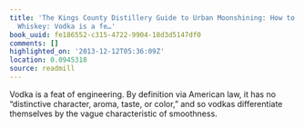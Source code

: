 ```yaml
---
title: 'The Kings County Distillery Guide to Urban Moonshining: How to Make and Drink
  Whiskey: Vodka is a fe…'
book_uuid: fe186552-c315-4722-9904-18d3d5147df0
comments: []
highlighted_on: '2013-12-12T05:36:09Z'
location: 0.0945318
source: readmill
---
```


Vodka is a feat of engineering. By definition via American law, it has no “distinctive character, aroma, taste, or color,” and so vodkas differentiate themselves by the vague characteristic of smoothness.